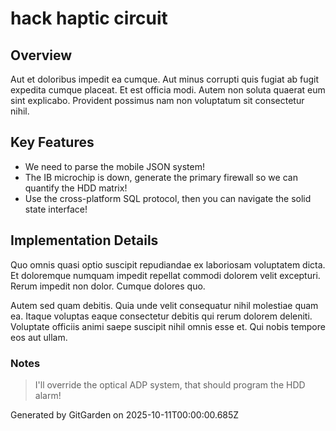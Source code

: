 # hack haptic circuit

## Overview
Aut et doloribus impedit ea cumque. Aut minus corrupti quis fugiat ab fugit expedita cumque placeat. Et est officia modi. Autem non soluta quaerat eum sint explicabo. Provident possimus nam non voluptatum sit consectetur nihil.

## Key Features
- We need to parse the mobile JSON system!
- The IB microchip is down, generate the primary firewall so we can quantify the HDD matrix!
- Use the cross-platform SQL protocol, then you can navigate the solid state interface!

## Implementation Details
Quo omnis quasi optio suscipit repudiandae ex laboriosam voluptatem dicta. Et doloremque numquam impedit repellat commodi dolorem velit excepturi. Rerum impedit non dolor. Cumque dolores quo.
 Autem sed quam debitis. Quia unde velit consequatur nihil molestiae quam ea. Itaque voluptas eaque consectetur debitis qui rerum dolorem deleniti. Voluptate officiis animi saepe suscipit nihil omnis esse et. Qui nobis tempore eos aut ullam.

### Notes
> I'll override the optical ADP system, that should program the HDD alarm!

Generated by GitGarden on 2025-10-11T00:00:00.685Z